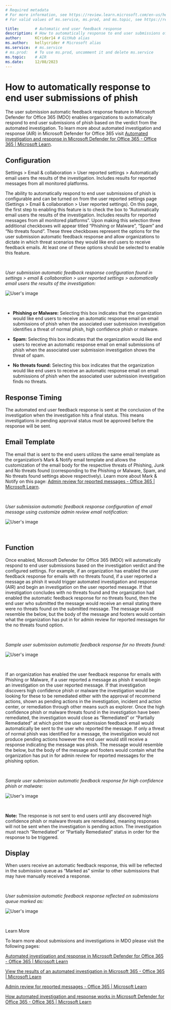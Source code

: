 ```yaml
---
# Required metadata
# For more information, see https://review.learn.microsoft.com/en-us/help/platform/learn-editor-add-metadata?branch=main
# For valid values of ms.service, ms.prod, and ms.topic, see https://review.learn.microsoft.com/en-us/help/platform/metadata-taxonomies?branch=main

title:       # Automatic end user feedback response
description: # How to automatically response to end user submissions of phish using MDO automated investigations.
author:      KCrider14 # GitHub alias
ms.author:   kellycrider # Microsoft alias
ms.service:  # ms.service
# ms.prod:   # To use ms.prod, uncomment it and delete ms.service
ms.topic:    # AIR
ms.date:     12/08/2023
---
```


# How to automatically response to end user submissions of phish

The user submission automatic feedback response feature in Microsoft Defender for Office 365 (MDO) enables organizations to automatically respond to end user submissions of phish based on the verdict from the automated investigation. To learn more about automated investigation and response (AIR) in Microsoft Defender for Office 365 visit [Automated investigation and response in Microsoft Defender for Office 365 - Office 365 | Microsoft Learn](/microsoft-365/security/office-365-security/air-about?view=o365-worldwide).

## Configuration

Settings > Email & collaboration > User reported settings > Automatically email users the results of the investigation. Includes results for reported messages from all monitored platforms.

The ability to automatically respond to end user submissions of phish is configurable and can be turned on from the user reported settings page (Settings > Email & collaboration > User reported settings). On this page, the first step to enabling this feature is to check the box to “Automatically email users the results of the investigation. Includes results for reported messages from all monitored platforms”. Upon making this selection three additional checkboxes will appear titled “Phishing or Malware”, “Spam” and “No threats found”. These three checkboxes represent the options for the user submission automatic feedback response and allow organizations to dictate in which threat scenarios they would like end users to receive feedback emails. At least one of these options should be selected to enable this feature.

 

_User submission automatic feedback response configuration found in settings > email & collaboration > user reported settings > automatically email users the results of the investigation:_

![User's image](media/how-to-automatically-respond-to-end-user-submissions-of-phish/image.png)

 

- __Phishing or Malware:__ Selecting this box indicates that the organization would like end users to receive an automatic response email on email submissions of phish when the associated user submission investigation identifies a threat of normal phish, high confidence phish or malware.

- __Spam:__ Selecting this box indicates that the organization would like end users to receive an automatic response email on email submissions of phish when the associated user submission investigation shows the threat of spam.

- __No threats found:__ Selecting this box indicates that the organization would like end users to receive an automatic response email on email submissions of phish when the associated user submission investigation finds no threats.

## Response Timing

The automated end user feedback response is sent at the conclusion of the investigation when the investigation hits a final status. This means investigations in pending approval status must be approved before the response will be sent.

## Email Template

The email that is sent to the end users utilizes the same email template as the organization’s Mark & Notify email template and allows the customization of the email body for the respective threats of Phishing, Junk and No threats found (corresponding to the Phishing or Malware, Spam, and No threats found settings above respectively). Learn more about Mark & Notify on this page: [Admin review for reported messages - Office 365 | Microsoft Learn](/microsoft-365/security/office-365-security/admin-review-reported-message?view=o365-worldwide).

 

_User submission automatic feedback response configuration of email message using customize admin review email notification:_

![User's image](media/how-to-automatically-respond-to-end-user-submissions-of-phish/image1.png)

 

## Function

Once enabled, Microsoft Defender for Office 365 (MDO) will automatically respond to end user submissions based on the investigation verdict and the configured settings. For example, if an organization has enabled the user feedback response for emails with no threats found, if a user reported a message as phish it would trigger automated investigation and response (AIR) and begin an investigation on the user reported message. If that investigation concludes with no threats found and the organization had enabled the automatic feedback response for no threats found, then the end user who submitted the message would receive an email stating there were no threats found on the submitted message. The message would resemble the below, but the body of the message and footers would contain what the organization has put in for admin review for reported messages for the no threats found option.

 

_Sample user submission automatic feedback response for no threats found:_

![User's image](image2.png)

 

If an organization has enabled the user feedback response for emails with Phishing or Malware, if a user reported a message as phish it would begin an investigation on the user reported message. If that investigation discovers high confidence phish or malware the investigation would be looking for these to be remediated either with the approval of recommend actions, shown as pending actions in the investigation, incident and action center, or remediation through other means such as explorer. Once the high confidence phish or malware threats found in the investigation have been remediated, the investigation would close as “Remediated” or “Partially Remediated” at which point the user submission feedback email would automatically be sent to the user who reported the message. If only a threat of normal phish was identified for a message, the investigation would not produce pending actions however the end user would still receive a response indicating the message was phish. The message would resemble the below, but the body of the message and footers would contain what the organization has put in for admin review for reported messages for the phishing option.

 

_Sample user submission automatic feedback response for high confidence phish or malware:_

![User's image](image3.png)

 

__Note:__ The response is not sent to end users until any discovered high confidence phish or malware threats are remediated, meaning responses will not be sent when the investigation is pending action. The investigation must reach “Remediated” or “Partially Remediated” status in order for the response to be triggered.

## Display

When users receive an automatic feedback response, this will be reflected in the submission queue as “Marked as” similar to other submissions that may have manually received a response.

 

_User submission automatic feedback response reflected on submissions queue marked as:_

![User's image](image4.png)

 

Learn More

To learn more about submissions and investigations in MDO please visit the following pages:

[Automated investigation and response in Microsoft Defender for Office 365 - Office 365 | Microsoft Learn](/microsoft-365/security/office-365-security/air-about?view=o365-worldwide)

[View the results of an automated investigation in Microsoft 365 - Office 365 | Microsoft Learn](/microsoft-365/security/office-365-security/air-view-investigation-results?view=o365-worldwide)

[Admin review for reported messages - Office 365 | Microsoft Learn](/microsoft-365/security/office-365-security/admin-review-reported-message?view=o365-worldwide)

[How automated investigation and response works in Microsoft Defender for Office 365 - Office 365 | Microsoft Learn](/microsoft-365/security/office-365-security/air-about-office?view=o365-worldwide)

 

